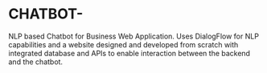 # CHATBOT-
NLP based Chatbot for Business Web Application. Uses DialogFlow for NLP capabilities and a website designed and developed from scratch with integrated database and APIs to enable interaction between the backend and the chatbot.
